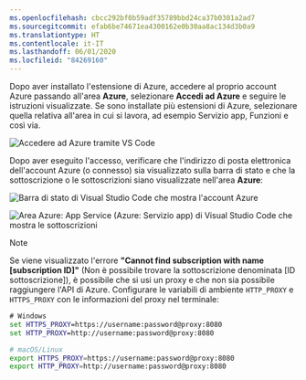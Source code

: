 ```yaml
---
ms.openlocfilehash: cbcc292bf0b59adf35789bbd24ca37b0301a2ad7
ms.sourcegitcommit: efab6be74671ea4300162e0b30aa8ac134d3b0a9
ms.translationtype: HT
ms.contentlocale: it-IT
ms.lasthandoff: 06/01/2020
ms.locfileid: "84269160"
---
```

Dopo aver installato l'estensione di Azure, accedere al proprio account Azure passando all'area **Azure**, selezionare **Accedi ad Azure** e seguire le istruzioni visualizzate. Se sono installate più estensioni di Azure, selezionare quella relativa all'area in cui si lavora, ad esempio Servizio app, Funzioni e così via.

![Accedere ad Azure tramite VS Code](../media/deploy-azure/sign-in-to-azure-through-visual-studio-code.png)

Dopo aver eseguito l'accesso, verificare che l'indirizzo di posta elettronica dell'account Azure (o connesso) sia visualizzato sulla barra di stato e che la sottoscrizione o le sottoscrizioni siano visualizzate nell'area **Azure**:

![Barra di stato di Visual Studio Code che mostra l'account Azure](../media/deploy-azure/azure-account-status-bar-in-visual-studio-code.png)

![Area Azure: App Service (Azure: Servizio app) di Visual Studio Code che mostra le sottoscrizioni](../media/deploy-azure/view-azure-subscription-in-visual-studio-code-app-service-explorer.png)

> [!NOTE]
> Se viene visualizzato l'errore **"Cannot find subscription with name [subscription ID]"** (Non è possibile trovare la sottoscrizione denominata [ID sottoscrizione]), è possibile che si usi un proxy e che non sia possibile raggiungere l'API di Azure. Configurare le variabili di ambiente `HTTP_PROXY` e `HTTPS_PROXY` con le informazioni del proxy nel terminale:
>
> ```cmd
> # Windows
> set HTTPS_PROXY=https://username:password@proxy:8080
> set HTTP_PROXY=http://username:password@proxy:8080
> ```
>
> ```bash
> # macOS/Linux
> export HTTPS_PROXY=https://username:password@proxy:8080
> export HTTP_PROXY=http://username:password@proxy:8080
> ```

